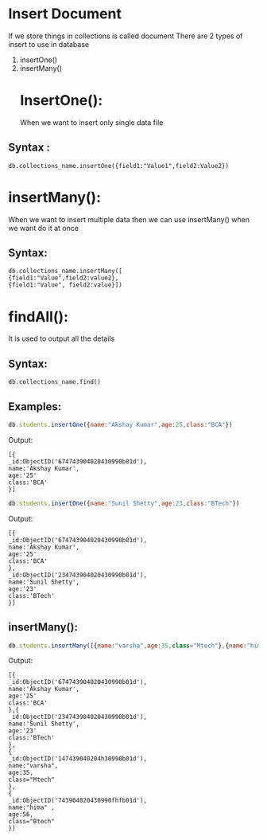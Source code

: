 # Insert Document
If we store things in collections is called document
There are 2 types of insert to use in database
1) insertOne()
2) insertMany()
   #  InsertOne():
   When we want to insert only single data file
## Syntax :
```
db.collections_name.insertOne({field1:"Value1",field2:Value2})
```
# insertMany():
When we want to insert multiple data then we can use insertMany() when we want do it at once
## Syntax:
```
db.collections_name.insertMany([
{field1:"Value",field2:value2},
{field1:"Value", field2:value}])
```

# findAll():
It is used to output all the details

## Syntax:
```
db.collections_name.find()
```

## Examples:
```javascript
db.students.insertOne({name:"Akshay Kumar",age:25,class:"BCA"})
```
Output:
````
[{
_id:ObjectID('674743904020430990b01d'),
name:'Akshay Kumar',
age:'25'
class:'BCA'
}]

````


```javascript
db.students.insertOne({name:"Sunil Shetty",age:23,class:"BTech"})
```
Output:
````
[{
_id:ObjectID('674743904020430990b01d'),
name:'Akshay Kumar',
age:'25'
class:'BCA'
},
_id:ObjectID('234743904020430990b01d'),
name:'Sunil Shetty',
age:'23'
class:'BTech'
}]

````
## insertMany():
```javascript
db.students.insertMany([{name:"varsha",age:35,class="Mtech"},{name:"hima" ,age:56,class="Btech"}])
```
Output:
````
[{
_id:ObjectID('674743904020430990b01d'),
name:'Akshay Kumar',
age:'25'
class:'BCA'
},{
_id:ObjectID('234743904020430990b01d'),
name:'Sunil Shetty',
age:'23'
class:'BTech'
},
{
_id:ObjectID('147439040204h30990b01d'),
name:"varsha",
age:35,
class="Mtech"
},
{
_id:ObjectID('743904020430990fhfb01d'),
name:"hima" ,
age:56,
class="Btech"
}]

````
